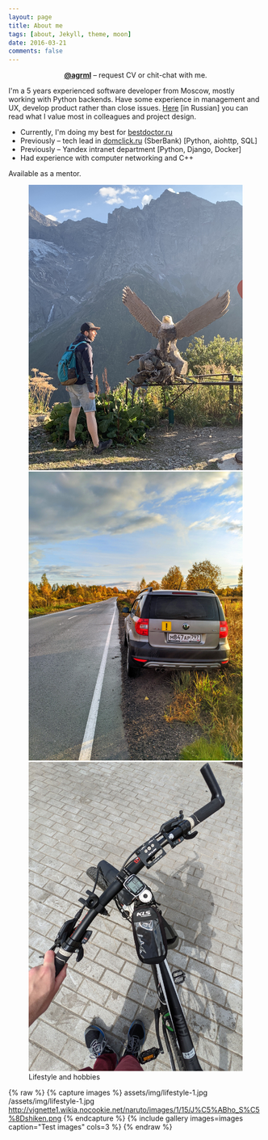 ```yaml
---
layout: page
title: About me
tags: [about, Jekyll, theme, moon]
date: 2016-03-21
comments: false
---
```


<center><a href="https://t.me/agrml"><b>@agrml</b></a> – request CV or chit-chat with me.</center>


I'm a 5 years experienced software developer from Moscow, mostly working with Python backends. Have some experience in management and UX, develop product rather than close issues. [Here](https://agrml.medium.com/%D0%B1%D1%8B%D1%82%D1%8C-%D0%BF%D1%80%D0%BE%D0%B3%D1%80%D0%B0%D0%BC%D0%BC%D0%B8%D1%81%D1%82%D0%BE%D0%BC-dc10d1781661) [in Russian] you can read what I value most in colleagues and project design.
* Currently, I'm doing my best for [bestdoctor.ru](https://bestdoctor.ru)
* Previously – tech lead in [domclick.ru](https://domclick.ru) (SberBank) [Python, aiohttp, SQL] 
* Previously – Yandex intranet department [Python, Django, Docker]
* Had experience with computer networking and C++

Available as a mentor.

<figure class="third">
	<img src="/assets/img/lifestyle-1.jpg">
	<img src="/assets/img/lifestyle-2.jpg">
	<img src="/assets/img/lifestyle-3.jpg">
	<figcaption>Lifestyle and hobbies</figcaption>
</figure>



{% raw %}
{% capture images %}
	assets/img/lifestyle-1.jpg
	/assets/img/lifestyle-1.jpg
	http://vignette1.wikia.nocookie.net/naruto/images/1/15/J%C5%ABho_S%C5%8Dshiken.png
{% endcapture %}
{% include gallery images=images caption="Test images" cols=3 %}
{% endraw %}
